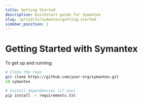 ```yaml
---
title: Getting Started
description: Quickstart guide for Symantex
slug: /projects/symantex/getting-started
sidebar_position: 1
---
```


# Getting Started with Symantex

To get up and running:

```bash
# Clone the repo
git clone https://github.com/your-org/symantex.git
cd symantex

# Install dependencies (if any)
pip install -r requirements.txt
```